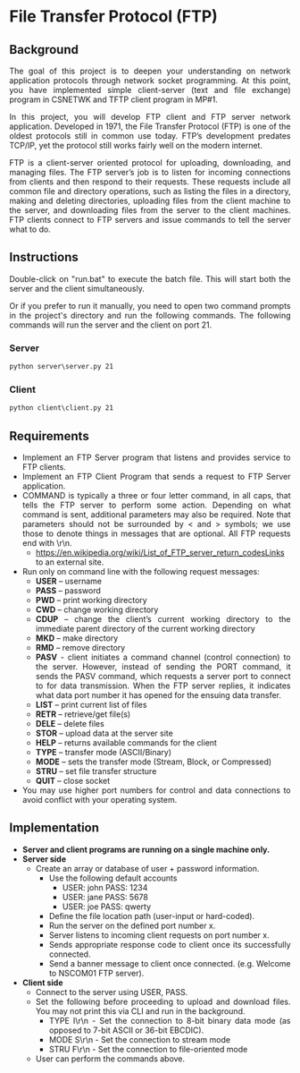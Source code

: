 
<div style="text-align: justify">

# File Transfer Protocol (FTP)

## Background
The goal of this project is to deepen your understanding on network application protocols through network socket programming. At this point, you have implemented simple client-server (text and file exchange) program in CSNETWK and TFTP client program in MP#1.

In this project, you will develop FTP client and FTP server network application. Developed in 1971, the File Transfer Protocol (FTP) is one of the oldest protocols still in common use today. FTP’s development predates TCP/IP, yet the protocol still works fairly well on the modern internet.

FTP is a client-server oriented protocol for uploading, downloading, and managing files. The FTP server’s job is to listen for incoming connections from clients and then respond to their requests. These requests include all common file and directory operations, such as listing the files in a directory, making and deleting directories, uploading files from the client machine to the server, and downloading files from the server to the client machines. FTP clients connect to FTP servers and issue commands to tell the server what to do.

## Instructions
Double-click on "run.bat" to execute the batch file. This will start both the server and the client simultaneously.

Or if you prefer to run it manually, you need to open two command prompts in the project's directory and run the following commands.
The following commands will run the server and the client on port 21.

### Server
```cmd
python server\server.py 21
```

### Client
```cmd
python client\client.py 21
```

## Requirements
- Implement an FTP Server program that listens and provides service to FTP clients.
- Implement an FTP Client Program that sends a request to FTP Server application.
- COMMAND is typically a three or four letter command, in all caps, that tells the FTP server to perform some action. Depending on what command is sent, additional parameters may also be required. Note that parameters should not be surrounded by < and > symbols; we use those to denote things in messages that are optional. All FTP requests end with \r\n.
  - https://en.wikipedia.org/wiki/List_of_FTP_server_return_codesLinks to an external site.
- Run only on command line with the following request messages:
  - **USER** – username
  - **PASS** – password
  - **PWD** – print working directory
  - **CWD** – change working directory
  - **CDUP** – change the client’s current working directory to the immediate parent directory of the current working directory
  - **MKD** – make directory
  - **RMD** – remove directory
  - **PASV** - client initiates a command channel (control connection) to the server. However, instead of sending the PORT command, it sends the PASV command, which requests a server port to connect to for data transmission. When the FTP server replies, it indicates what data port number it has opened for the ensuing data transfer.
  - **LIST** – print current list of files
  - **RETR** – retrieve/get file(s)
  - **DELE** – delete files
  - **STOR** – upload data at the server site
  - **HELP** – returns available commands for the client
  - **TYPE** – transfer mode (ASCII/Binary)
  - **MODE** – sets the transfer mode (Stream, Block, or Compressed)
  - **STRU** – set file transfer structure
  - **QUIT** – close socket
- You may use higher port numbers for control and data connections to avoid conflict with your operating system.

## Implementation
- **Server and client programs are running on a single machine only.**
- **Server side**
  - Create an array or database of user + password information.
    - Use the following default accounts
      - USER: john PASS: 1234
      - USER: jane PASS: 5678
      - USER: joe PASS: qwerty
    - Define the file location path (user-input or hard-coded).
    - Run the server on the defined port number x.
    - Server listens to incoming client requests on port number x.
    - Sends appropriate response code to client once its successfully connected.
    - Send a banner message to client once connected. (e.g. Welcome to NSCOM01 FTP server).
- **Client side**
  - Connect to the server using USER, PASS.
  - Set the following before proceeding to upload and download files. You may not print this via CLI and run in the background.
    - TYPE I\r\n - Set the connection to 8-bit binary data mode (as opposed to 7-bit ASCII or 36-bit EBCDIC).
    - MODE S\r\n - Set the connection to stream mode
    - STRU F\r\n - Set the connection to file-oriented mode
  - User can perform the commands above.
</div>